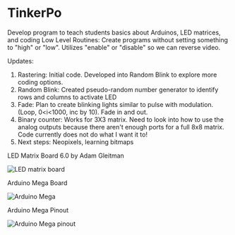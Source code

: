 # TinkerPo
Develop program to teach students basics about Arduinos, LED matrices, and coding
Low Level Routines: Create programs without setting something to "high" or "low". Utilizes "enable" or "disable" so we can reverse video. 

Updates:
1. Rastering: Initial code. Developed into Random Blink to explore more coding options. 
2. Random Blink: Created pseudo-random number generator to identify rows and columns to activate LED
3. Fade: Plan to create blinking lights similar to pulse with modulation. (Loop, 0<i<1000, inc by 10). Fade in and out.
4. Binary counter: Works for 3X3 matrix. Need to look into how to use the analog outputs because there aren't enough ports for a full 8x8 matrix. Code currently does not do what I want it to! 
5. Next steps: Neopixels, learning bitmaps

LED Matrix Board 6.0 by Adam Gleitman

![LED matrix board](https://github.com/TheSaturdayThing/TinkerPo/assets/4332426/ef6ec417-bc66-4de5-a4c1-18814f1c6f8f)

Arduino Mega Board

![Arduino Mega](https://github.com/TheSaturdayThing/TinkerPo/assets/4332426/e0aeaefa-1f51-428e-be41-d3f3d7b0fc44)

Arduino Mega Pinout

![Arduino Mega pinout](https://github.com/TheSaturdayThing/TinkerPo/assets/4332426/5d10eb62-5028-4cb7-b059-8438b9bb158f)
